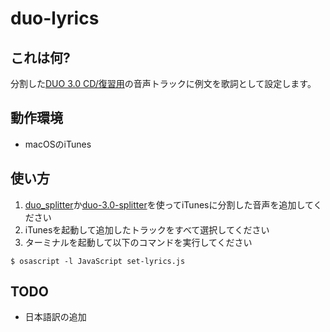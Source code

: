 # duo-lyrics

## これは何?

分割した[DUO 3.0 CD/復習用](https://www.amazon.co.jp/dp/4900790079)の音声トラックに例文を歌詞として設定します。

## 動作環境

  - macOSのiTunes

## 使い方

1. [duo\_splitter](https://github.com/healthypackrat/duo_splitter)か[duo-3.0-splitter](https://github.com/healthypackrat/duo-3.0-splitter)を使ってiTunesに分割した音声を追加してください
2. iTunesを起動して追加したトラックをすべて選択してください
3. ターミナルを起動して以下のコマンドを実行してください
```
$ osascript -l JavaScript set-lyrics.js
```

## TODO

  - 日本語訳の追加
